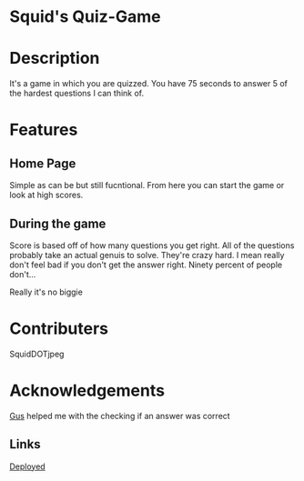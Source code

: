 # Squid's Quiz-Game

# Description
It's a game in which you are quizzed. You have 75 seconds to answer 5 of the hardest questions I can think of.

# Features

## Home Page

Simple as can be but still fucntional. From here you can start the game or look at high scores.

## During the game

Score is based off of how many questions you get right. All of the questions probably take an actual genuis to solve. They're crazy hard. I mean really don't feel bad if you don't get the answer right. Ninety percent of people don't...

Really it's no biggie

# Contributers
SquidDOTjpeg

# Acknowledgements

[Gus](https://github.com/gusvalenzuela) helped me with the checking if an answer was correct


## Links

[Deployed](https://squiddotjpeg.github.io/Quiz-Game/)
